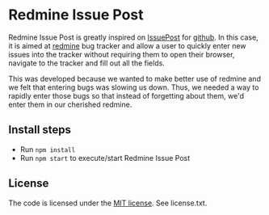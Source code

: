 Redmine Issue Post
=========

Redmine Issue Post is greatly inspired on [IssuePost][1] for [github][2]. In this case, it is aimed at [redmine][3] bug tracker and allow a user to quickly enter new issues into the tracker without requiring them to open their browser, navigate to the tracker and fill out all the fields.

This was developed because we wanted to make better use of redmine and we felt that entering bugs was slowing us down. Thus, we needed a way to rapidly enter those bugs so that instead of forgetting about them, we'd enter them in our cherished redmine.

Install steps
-------------

* Run `npm install`
* Run `npm start` to execute/start Redmine Issue Post

License
-------

The code is licensed under the [MIT license][4]. See license.txt.


  [1]: http://issuepostapp.com/
  [2]: http://www.github.com
  [3]: http://www.redmine.org
  [4]: http://opensource.org/licenses/MIT